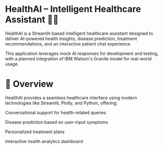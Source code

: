 # HealthAI – Intelligent Healthcare Assistant 🏥🤖


HealthAI is a Streamlit-based intelligent healthcare assistant designed to deliver AI-powered health insights, disease prediction, treatment recommendations, and an interactive patient chat experience.

This application leverages mock AI responses for development and testing, with a planned integration of IBM Watson's Granite model for real-world usage.

# 🧠 Overview
HealthAI provides a seamless healthcare interface using modern technologies like Streamlit, Plotly, and Python, offering:

Conversational support for health-related queries

Disease prediction based on user-input symptoms

Personalized treatment plans

Interactive health analytics dashboard

